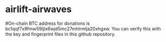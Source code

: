 # airlift-airwaves

#On-chain BTC address for donations is bc1qqf7x9fmw59ljlx6wjd5mc27mhlrmlja20xhgxw.  You can verify this with the key and fingerprint files in this github repository.

